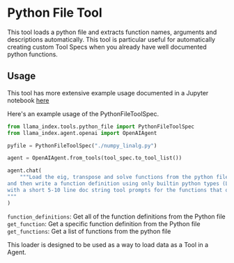 # Python File Tool

This tool loads a python file and extracts function names, arguments and descriptions automatically. This tool is particular useful for automatically creating custom Tool Specs when you already have well documented python functions.

## Usage

This tool has more extensive example usage documented in a Jupyter notebook [here](https://github.com/emptycrown/llama-hub/tree/main/llama_hub/tools/notebooks/create_a_tool.ipynb)

Here's an example usage of the PythonFileToolSpec.

```python
from llama_index.tools.python_file import PythonFileToolSpec
from llama_index.agent.openai import OpenAIAgent

pyfile = PythonFileToolSpec("./numpy_linalg.py")

agent = OpenAIAgent.from_tools(tool_spec.to_tool_list())

agent.chat(
    """Load the eig, transpose and solve functions from the python file,
and then write a function definition using only builtin python types (List, float, Tuple)
with a short 5-10 line doc string tool prompts for the functions that only has a small description and arguments
"""
)
```

`function_definitions`: Get all of the function definitions from the Python file
`get_function`: Get a specific function definition from the Python file
`get_functions`: Get a list of functions from the python file

This loader is designed to be used as a way to load data as a Tool in a Agent.
